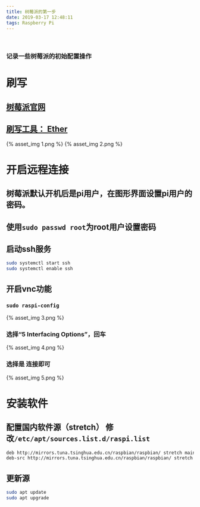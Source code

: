 ```yaml
---
title: 树莓派的第一步
date: 2019-03-17 12:48:11
tags: Raspberry Pi
---
```


<br>

### 记录一些树莓派的初始配置操作
# 刷写
## [树莓派官网](https://www.raspberrypi.org/downloads/raspbian/)
## [刷写工具： Ether](https://www.balena.io/etcher/)
{% asset_img 1.png  %}
{% asset_img 2.png  %}
#  开启远程连接
## 树莓派默认开机后是pi用户，在图形界面设置pi用户的密码。
## 使用`sudo passwd root`为root用户设置密码
## 启动ssh服务
``` bash
sudo systemctl start ssh
sudo systemctl enable ssh
```
## 开启vnc功能
### `sudo raspi-config`
{% asset_img 3.png  %}
### 选择“5 Interfacing Options”，回车
{% asset_img 4.png  %}
### 选择是 连接即可
{% asset_img 5.png  %}
# 安装软件
## 配置国内软件源（stretch） 修改`/etc/apt/sources.list.d/raspi.list`

``` bash
deb http://mirrors.tuna.tsinghua.edu.cn/raspbian/raspbian/ stretch main non-free contrib
deb-src http://mirrors.tuna.tsinghua.edu.cn/raspbian/raspbian/ stretch main non-free contrib
```
## 更新源
``` bash
sudo apt update
sudo apt upgrade
```
